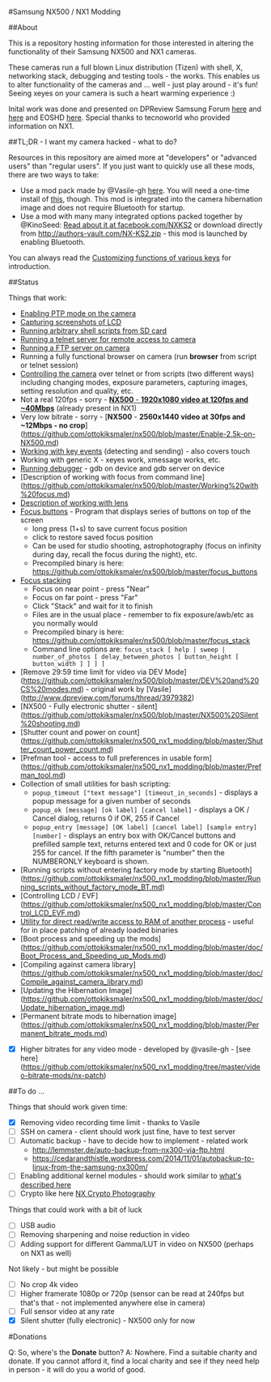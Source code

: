 #Samsung NX500 / NX1 Modding

##About

This is a repository hosting information for those interested in altering the functionality of their Samsung NX500 and NX1 cameras.

These cameras run a full blown Linux distribution (Tizen) with shell, X, networking stack, debugging and testing tools - the works. This enables us to alter functionality of the cameras and ... well - just play around - it's fun! Seeing xeyes on your camera is such a heart warming experience :)

Inital work was done and presented on DPReview Samsung Forum [here](http://www.dpreview.com/forums/thread/3964253) and [here](http://www.dpreview.com/forums/thread/3971805) and EOSHD [here](http://www.eoshd.com/comments/topic/19099-petition-for-samsung-nx1-hack/?do=findComment&comment=134256). Special thanks to tecnoworld who provided information on NX1.

##TL;DR - I want my camera hacked - what to do?

Resources in this repository are aimed more at "developers" or "advanced users" than "regular users". If you just want to quickly use all these mods, there are two ways to take:
  - Use a mod pack made by @Vasile-gh [here](https://github.com/ottokiksmaler/nx500_nx1_modding/tree/master/video-bitrate-mods/nx-patch). You will need a one-time install of [this](https://github.com/ottokiksmaler/nx500_nx1_modding/tree/master/nx-on-wake), though. This mod is integrated into the camera hibernation image and does not require Bluetooth for startup.
  - Use a mod with many many integrated options packed together by @KinoSeed: [Read about it at facebook.com/NXKS2](https://www.facebook.com/NXKS2) or download directly from http://authors-vault.com/NX-KS2.zip - this mod is launched by enabling Bluetooth.

You can always read the [Customizing functions of various keys](https://github.com/ottokiksmaler/nx500_nx1_modding/blob/master/Customizing%20keys.md) for introduction.

##Status

Things that work:
  - [Enabling PTP mode on the camera](https://github.com/ottokiksmaler/nx500/blob/master/Enable-PTP-on-NX500-NX1.md)
  - [Capturing screenshots of LCD](https://github.com/ottokiksmaler/nx500/blob/master/Enable-Screenshot.md)
  - [Running arbitrary shell scripts from SD card](https://github.com/ottokiksmaler/nx500/blob/master/Running-shell-scripts-from-SD-card.md)
  - [Running a telnet server for remote access to camera](https://github.com/ottokiksmaler/nx500/blob/master/Running-telnet-server-on-camera.md)
  - [Running a FTP server on camera](https://github.com/ottokiksmaler/nx500/blob/master/Running%20FTP%20server%20on%20the%20camera.md)
  - Running a fully functional browser on camera (run **browser** from script or telnet session)
  - [Controlling the camera](https://github.com/ottokiksmaler/nx500/blob/master/Control-camera-from-command-line.md) over telnet or from scripts (two different ways) including changing modes, exposure parameters, capturing images, setting resolution and quality, etc.
  - Not a real 120fps - sorry - [**NX500** - **1920x1080 video at 120fps and ~40Mbps**](https://github.com/ottokiksmaler/nx500/blob/master/Enable-1080p-120fps-video-on-NX500.md) (already present in NX1)
  - Very low bitrate - sorry - [**NX500** - **2560x1440 video at 30fps and ~12Mbps - no crop**] (https://github.com/ottokiksmaler/nx500/blob/master/Enable-2.5k-on-NX500.md)
  - [Working with key events](https://github.com/ottokiksmaler/nx500/blob/master/Working-with-key-events.md) (detecting and sending) - also covers touch
  - Working with generic X - xeyes work, xmessage works, etc.
  - [Running debugger](https://github.com/ottokiksmaler/nx500/blob/master/Running-gdb.md) - gdb on device and gdb server on device
  - [Description of working with focus from command line] (https://github.com/ottokiksmaler/nx500/blob/master/Working%20with%20focus.md)
  - [Description of working with lens](https://github.com/ottokiksmaler/nx500/blob/master/Working%20with%20lens.md)
  - [Focus buttons](https://github.com/ottokiksmaler/nx500/blob/master/focus_buttons.c) - Program that displays series of buttons on top of the screen 
    - long press (1+s) to save current focus position
    - click to restore saved focus position
    - Can be used for studio shooting, astrophotography (focus on infinity during day, recall the focus during the night), etc.
    - Precompiled binary is here: https://github.com/ottokiksmaler/nx500/blob/master/focus_buttons
  - [Focus stacking](https://github.com/ottokiksmaler/nx500/blob/master/focus_stack.c)
    - Focus on near point - press "Near"
    - Focus on far point - press "Far"
    - Click "Stack" and wait for it to finish
    - Files are in the usual place - remember to fix exposure/awb/etc as you normally would
    - Precompiled binary is here: https://github.com/ottokiksmaler/nx500/blob/master/focus_stack
    - Command line options are:
      ```focus_stack [ help | sweep | number_of_photos [ delay_between_photos [ button_height [ button_width ] ] ] ]```
  - [Remove 29:59 time limit for video via DEV Mode] (https://github.com/ottokiksmaler/nx500/blob/master/DEV%20and%20CS%20modes.md) - original work by [Vasile] (http://www.dpreview.com/forums/thread/3979382)
  - [NX500 - Fully electronic shutter - silent] (https://github.com/ottokiksmaler/nx500/blob/master/NX500%20Silent%20shooting.md)
  - [Shutter count and power on count] (https://github.com/ottokiksmaler/nx500_nx1_modding/blob/master/Shutter_count_power_count.md)
  - [Prefman tool - access to full preferences in usable form] (https://github.com/ottokiksmaler/nx500_nx1_modding/blob/master/Prefman_tool.md)
  - Collection of small utilities for bash scripting:
    - ```popup_timeout ["text message"] [timeout_in_seconds]``` - displays a popup message for a given number of seconds
    - ```popup_ok [message] [ok label] [cancel label]``` - displays a OK / Cancel dialog, returns 0 if OK, 255 if Cancel
    - ```popup_entry [message] [OK label] [cancel label] [sample entry] [number]``` - displays an entry box with OK/Cancel buttons and prefilled sample text, returns entered text and 0 code for OK or just 255 for cancel. If the fifth parameter is "number" then the NUMBERONLY keyboard is shown.
  - [Running scripts without entering factory mode by starting Bluetooth] (https://github.com/ottokiksmaler/nx500_nx1_modding/blob/master/Running_scripts_without_factory_mode_BT.md)
  - [Controlling LCD / EVF] (https://github.com/ottokiksmaler/nx500_nx1_modding/blob/master/Control_LCD_EVF.md)
  - [Utility for direct read/write access to RAM of another process](https://github.com/ottokiksmaler/nx500_nx1_modding/blob/master/Poker.md) - useful for in place patching of already loaded binaries
  - [Boot process and speeding up the mods] (https://github.com/ottokiksmaler/nx500_nx1_modding/blob/master/doc/Boot_Process_and_Speeding_up_Mods.md)
  - [Compiling against camera library] (https://github.com/ottokiksmaler/nx500_nx1_modding/blob/master/doc/Compile_against_camera_library.md)
  - [Updating the Hibernation Image] (https://github.com/ottokiksmaler/nx500_nx1_modding/blob/master/doc/Update_hibernation_image.md)
  - [Permanent bitrate mods to hibernation image] (https://github.com/ottokiksmaler/nx500_nx1_modding/blob/master/Permanent_bitrate_mods.md) 
  - [x] Higher bitrates for any video mode - developed by @vasile-gh - [see here]  (https://github.com/ottokiksmaler/nx500_nx1_modding/tree/master/video-bitrate-mods/nx-patch) 

##To do ...

Things that should work given time:
  - [x] Removing video recording time limit - thanks to Vasile
  - [ ] SSH on camera - client should work just fine, have to test server
  - [ ] Automatic backup - have to decide how to implement - related work
    - http://lemmster.de/auto-backup-from-nx300-via-ftp.html
    - https://cedarandthistle.wordpress.com/2014/11/01/autobackup-to-linux-from-the-samsung-nx300m/
  - [ ] Enabling additional kernel modules - should work similar to  [what's described here](http://www.lemmster.de/cross-compile-kernel-module-samsung-nx300-ubnut-14.04.html)
  - [ ] Crypto like here [NX Crypto Photography](https://sites.google.com/site/nxcryptophotography/)

Things that could work with a bit of luck
  - [ ] USB audio
  - [ ] Removing sharpening and noise reduction in video
  - [ ] Adding support for different Gamma/LUT in video on NX500 (perhaps on NX1 as well)

Not likely - but might be possible
  - [ ] No crop 4k video
  - [ ] Higher framerate 1080p or 720p (sensor can be read at 240fps but that's that - not implemented anywhere else in camera)
  - [ ] Full sensor video at any rate
  - [x] Silent shutter (fully electronic) - NX500 only for now

#Donations

Q: So, where's the **Donate** button?
A: Nowhere. Find a suitable charity and donate. If you cannot afford it, find a local charity and see if they need help in person - it will do you a world of good.
